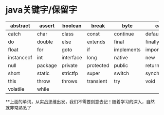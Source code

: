 # java关键字/保留字



| abstract   | assert  | boolean   | break     | byte       | case         |
| ---------- | ------- | --------- | --------- | ---------- | ------------ |
| catch      | char    | class     | const     | continue   | default      |
| do         | double  | else      | extends   | final      | finally      |
| float      | for     | goto      | if        | implements | import       |
| instanceof | int     | interface | long      | native     | new          |
| null       | package | private   | protected | public     | return       |
| short      | static  | strictfp  | super     | switch     | synchronized |
| this       | throw   | throws    | transient | try        | void         |
| volatile   | while   |           |           |            |              |



**上面的单词，从实战思维出发，我们不需要刻意去记！随着学习的深入，自然就非常熟悉了
